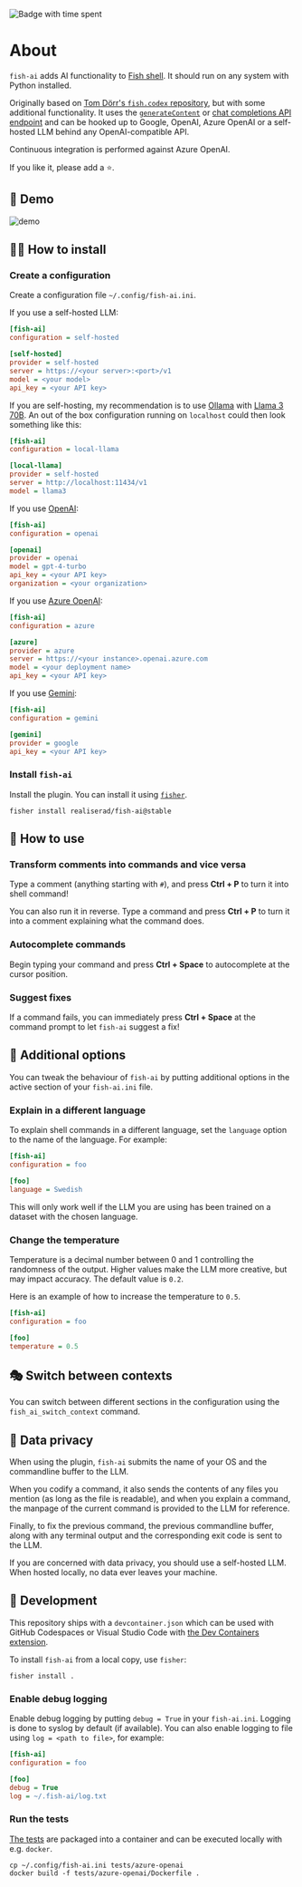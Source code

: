 ![Badge with time spent](https://img.shields.io/endpoint?url=https%3A%2F%2Fgist.githubusercontent.com%2FRealiserad%2Fd3ec7fdeecc35aeeb315b4efba493326%2Fraw%2Ffish-ai-git-estimate.json)

# About

`fish-ai` adds AI functionality to [Fish shell](https://fishshell.com). It
should run on any system with Python installed.

Originally based on [Tom Dörr's `fish.codex` repository](https://github.com/tom-doerr/codex.fish),
but with some additional functionality. It uses the [`generateContent`](https://ai.google.dev/api/rest/v1/models/generateContent)
or
[chat completions API endpoint](https://platform.openai.com/docs/api-reference/chat/create)
and can be hooked up to Google, OpenAI, Azure OpenAI
or a self-hosted LLM behind any OpenAI-compatible API.

Continuous integration is performed against Azure OpenAI.

If you like it, please add a ⭐.

## 🎥 Demo

![demo](https://github.com/Realiserad/fish-ai/assets/6617918/49d8a959-8f6c-48d8-b788-93c560617c28)

## 👨‍🔧 How to install

### Create a configuration

Create a configuration file `~/.config/fish-ai.ini`.

If you use a self-hosted LLM:

```ini
[fish-ai]
configuration = self-hosted

[self-hosted]
provider = self-hosted
server = https://<your server>:<port>/v1
model = <your model>
api_key = <your API key>
```

If you are self-hosting, my recommendation is to use
[Ollama](https://github.com/ollama/ollama) with
[Llama 3 70B](https://ollama.com/library/llama3). An out of the box
configuration  running on `localhost` could then look something
like this:

```ini
[fish-ai]
configuration = local-llama

[local-llama]
provider = self-hosted
server = http://localhost:11434/v1
model = llama3
```

If you use [OpenAI](https://platform.openai.com/login):

```ini
[fish-ai]
configuration = openai

[openai]
provider = openai
model = gpt-4-turbo
api_key = <your API key>
organization = <your organization>
```

If you use [Azure OpenAI](https://azure.microsoft.com/en-us/products/ai-services/openai-service):

```ini
[fish-ai]
configuration = azure

[azure]
provider = azure
server = https://<your instance>.openai.azure.com
model = <your deployment name>
api_key = <your API key>
```

If you use [Gemini](https://ai.google.dev):

```ini
[fish-ai]
configuration = gemini

[gemini]
provider = google
api_key = <your API key>
```

### Install `fish-ai`

Install the plugin. You can install it using [`fisher`](https://github.com/jorgebucaran/fisher).

```shell
fisher install realiserad/fish-ai@stable
```

## 🙉 How to use

### Transform comments into commands and vice versa

Type a comment (anything starting with `#`), and press **Ctrl + P** to turn it
into shell command!

You can also run it in reverse. Type a command and press **Ctrl + P** to turn it
into a comment explaining what the command does.

### Autocomplete commands

Begin typing your command and press **Ctrl + Space** to autocomplete at the cursor
position.

### Suggest fixes

If a command fails, you can immediately press **Ctrl + Space** at the command prompt
to let `fish-ai` suggest a fix!

## 🤸 Additional options

You can tweak the behaviour of `fish-ai` by putting additional options in the
active section of your `fish-ai.ini` file.

### Explain in a different language

To explain shell commands in a different language, set the `language` option
to the name of the language. For example:

```ini
[fish-ai]
configuration = foo

[foo]
language = Swedish
```

This will only work well if the LLM you are using has been trained on a dataset
with the chosen language.

### Change the temperature

Temperature is a decimal number between 0 and 1 controlling the randomness of
the output. Higher values make the LLM more creative, but may impact accuracy.
The default value is `0.2`.

Here is an example of how to increase the temperature to `0.5`.

```ini
[fish-ai]
configuration = foo

[foo]
temperature = 0.5
```

## 🎭 Switch between contexts

You can switch between different sections in the configuration using the
`fish_ai_switch_context` command.

## 🐾 Data privacy

When using the plugin, `fish-ai` submits the name of your OS and the
commandline buffer to the LLM.

When you codify a command, it also sends the contents of any files you
mention (as long as the file is readable), and when you explain a command,
the manpage of the current command is provided to the LLM for reference.

Finally, to fix the previous command, the previous commandline buffer,
along with any terminal output and the corresponding exit code is sent
to the LLM.

If you are concerned with data privacy, you should use a self-hosted
LLM. When hosted locally, no data ever leaves your machine.

## 🔨 Development

This repository ships with a `devcontainer.json` which can be used with
GitHub Codespaces or Visual Studio Code with
[the Dev Containers extension](https://marketplace.visualstudio.com/items?itemName=ms-vscode-remote.remote-containers).

To install `fish-ai` from a local copy, use `fisher`:

```shell
fisher install .
```

### Enable debug logging

Enable debug logging by putting `debug = True` in your `fish-ai.ini`.
Logging is done to syslog by default (if available). You can also enable
logging to file using `log = <path to file>`, for example:

```ini
[fish-ai]
configuration = foo

[foo]
debug = True
log = ~/.fish-ai/log.txt
```

### Run the tests

[The tests](https://github.com/Realiserad/fish-ai/actions/workflows/test-tapes.yaml)
are packaged into a container and can be executed locally with e.g. `docker`.

```shell
cp ~/.config/fish-ai.ini tests/azure-openai
docker build -f tests/azure-openai/Dockerfile .
```
